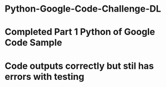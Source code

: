 # Python-Google-Code-Challenge-DL
# Completed Part 1 Python of Google Code Sample
# Code outputs correctly but stil has errors with testing
